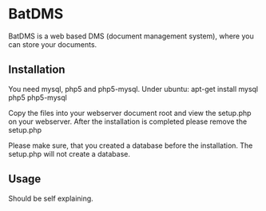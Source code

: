# BatDMS

BatDMS is a web based DMS (document management system), where you can store your documents.

## Installation

You need mysql, php5 and php5-mysql.
Under ubuntu:
apt-get install mysql php5 php5-mysql

Copy the files into your webserver document root and view the setup.php on your webserver.
After the installation is completed please remove the setup.php

Please make sure, that you created a database before the installation. The setup.php will not create a database.

## Usage

Should be self explaining.
